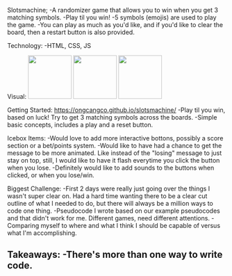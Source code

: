 Slotsmachine; 
-A randomizer game that allows you to win when you get 3 matching symbols.
-Play til you win!
-5 symbols (emojis) are used to play the game.
-You can play as much as you'd like, and if you'd like to clear the board, then a restart button is also provided.

Technology:
-HTML, CSS, JS

Visual:
<img src="https://user-images.githubusercontent.com/129900118/235047496-18dcda22-e60f-4edc-839d-479ddd8da991.png" height="100">
<img src="https://user-images.githubusercontent.com/129900118/235047760-1dd73b81-831d-4acb-9290-2f070d32f097.png" height="100">
<img src="https://user-images.githubusercontent.com/129900118/235047752-4daa7692-2331-41c9-92cd-af0f1ab170ae.png" height="100">

Getting Started:
https://ongcangco.github.io/slotsmachine/
-Play til you win, based on luck! Try to get 3 matching symbols across the boards.
-Simple basic concepts, includes a play and a reset button.

Icebox Items:
-Would love to add more interactive bottons, possibly a score section or a bet/points system.
-Would like to have had a chance to get the message to be more animated. Like instead of the "losing" message to just stay on top, still, I would like to have it flash everytime you click the button when you lose. 
-Definitely would like to add sounds to the buttons when clicked, or when you lose/win.


Biggest Challenge:
-First 2 days were really just going over the things I wasn't super clear on. Had a hard time wanting there to be a clear cut outline of what I needed to do, but there will always be a million ways to code one thing. 
-Pseudocode I wrote based on our example pseudocodes and that didn't work for me. Different games, need different attentions.
-Comparing myself to where and what I think I should be capable of versus what I'm accomplishing.

Takeaways:
-There's more than one way to write code.
-



